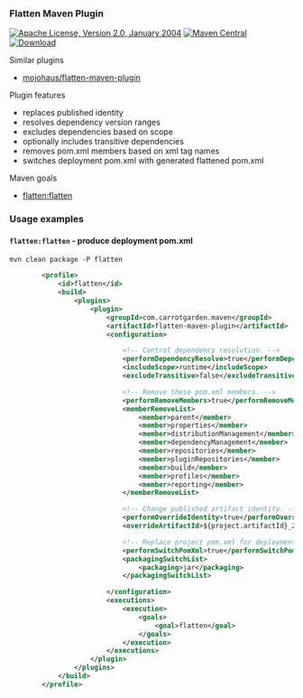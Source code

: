 
### Flatten Maven Plugin

[![Apache License, Version 2.0, January 2004](https://img.shields.io/github/license/mojohaus/versions-maven-plugin.svg?label=License)](http://www.apache.org/licenses/)
[![Maven Central](https://maven-badges.herokuapp.com/maven-central/com.carrotgarden.maven/flatten-maven-plugin/badge.svg?style=plastic)](https://maven-badges.herokuapp.com/maven-central/com.carrotgarden.maven/flatten-maven-plugin) 
[![Download](https://api.bintray.com/packages/random-maven/maven/flatten-maven-plugin/images/download.svg) ](https://bintray.com/random-maven/maven/flatten-maven-plugin/_latestVersion)

Similar plugins
* [mojohaus/flatten-maven-plugin](https://github.com/mojohaus/flatten-maven-plugin)

Plugin features
* replaces published identity
* resolves dependency version ranges
* excludes dependencies based on scope
* optionally includes transitive dependencies
* removes pom.xml members based on xml tag names
* switches deployment pom.xml with generated flattened pom.xml  

Maven goals
* [flatten:flatten](https://random-maven.github.io/flatten-maven-plugin/flatten-mojo.html)

### Usage examples

####  `flatten:flatten` - produce deployment pom.xml

```
mvn clean package -P flatten
```

```xml
        <profile>
            <id>flatten</id>
            <build>
                <plugins>
                    <plugin>
                        <groupId>com.carrotgarden.maven</groupId>
                        <artifactId>flatten-maven-plugin</artifactId>
                        <configuration>

                            <!-- Control dependency resolution. -->
                            <performDependencyResolve>true</performDependencyResolve>
                            <includeScope>runtime</includeScope>
                            <excludeTransitive>false</excludeTransitive>

                            <!-- Remove these pom.xml members. -->
                            <performRemoveMembers>true</performRemoveMembers>
                            <memberRemoveList>
                                <member>parent</member>
                                <member>properties</member>
                                <member>distributionManagement</member>
                                <member>dependencyManagement</member>
                                <member>repositories</member>
                                <member>pluginRepositories</member>
                                <member>build</member>
                                <member>profiles</member>
                                <member>reporting</member>
                            </memberRemoveList>

                            <!-- Change published artifact identity. -->
                            <performOverrideIdentity>true</performOverrideIdentity>
                            <overrideArtifactId>${project.artifactId}_2.12</overrideArtifactId>

                            <!-- Replace project pom.xml for deployment. -->
                            <performSwitchPomXml>true</performSwitchPomXml>
                            <packagingSwitchList>
                                <packaging>jar</packaging>
                            </packagingSwitchList>

                        </configuration>
                        <executions>
                            <execution>
                                <goals>
                                    <goal>flatten</goal>
                                </goals>
                            </execution>
                        </executions>
                    </plugin>
                </plugins>
            </build>
        </profile>
```
